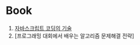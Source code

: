 # Book

1. [자바스크립트 코딩의 기술](https://github.com/ShinDohee/Study/blob/master/Book/javascript%20%EC%BD%94%EB%94%A9%EC%9D%98%20%EA%B8%B0%EC%88%A0/readme.md)
2. [프로그래밍 대회에서 배우는 알고리즘 문제해결 전략] 
